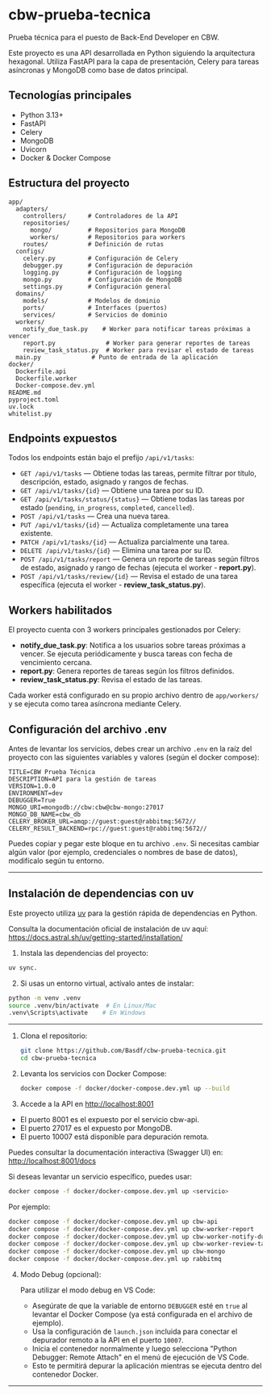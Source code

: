 
# cbw-prueba-tecnica

Prueba técnica para el puesto de Back-End Developer en CBW.

Este proyecto es una API desarrollada en Python siguiendo la arquitectura hexagonal. Utiliza FastAPI para la capa de presentación, Celery para tareas asíncronas y MongoDB como base de datos principal.

## Tecnologías principales

- Python 3.13+
- FastAPI
- Celery
- MongoDB
- Uvicorn
- Docker & Docker Compose


## Estructura del proyecto

```
app/
  adapters/
    controllers/      # Controladores de la API
    repositories/
      mongo/          # Repositorios para MongoDB
      workers/        # Repositorios para workers
    routes/           # Definición de rutas
  configs/
    celery.py         # Configuración de Celery
    debugger.py       # Configuración de depuración
    logging.py        # Configuración de logging
    mongo.py          # Configuración de MongoDB
    settings.py       # Configuración general
  domains/
    models/           # Modelos de dominio
    ports/            # Interfaces (puertos)
    services/         # Servicios de dominio
  workers/
    notify_due_task.py    # Worker para notificar tareas próximas a vencer
    report.py              # Worker para generar reportes de tareas
    review_task_status.py  # Worker para revisar el estado de tareas
  main.py              # Punto de entrada de la aplicación
docker/
  Dockerfile.api
  Dockerfile.worker
  Docker-compose.dev.yml
README.md
pyproject.toml
uv.lock
whitelist.py
```


## Endpoints expuestos

Todos los endpoints están bajo el prefijo `/api/v1/tasks`:

- `GET /api/v1/tasks` — Obtiene todas las tareas, permite filtrar por título, descripción, estado, asignado y rangos de fechas.
- `GET /api/v1/tasks/{id}` — Obtiene una tarea por su ID.
- `GET /api/v1/tasks/status/{status}` — Obtiene todas las tareas por estado (`pending`, `in_progress`, `completed`, `cancelled`).
- `POST /api/v1/tasks` — Crea una nueva tarea.
- `PUT /api/v1/tasks/{id}` — Actualiza completamente una tarea existente.
- `PATCH /api/v1/tasks/{id}` — Actualiza parcialmente una tarea.
- `DELETE /api/v1/tasks/{id}` — Elimina una tarea por su ID.
- `POST /api/v1/tasks/report` — Genera un reporte de tareas según filtros de estado, asignado y rango de fechas (ejecuta el worker - **report.py**).
- `POST /api/v1/tasks/review/{id}` — Revisa el estado de una tarea específica (ejecuta el worker - **review_task_status.py**).

## Workers habilitados

El proyecto cuenta con 3 workers principales gestionados por Celery:

- **notify_due_task.py**: Notifica a los usuarios sobre tareas próximas a vencer. Se ejecuta periódicamente y busca tareas con fecha de vencimiento cercana.
- **report.py**: Genera reportes de tareas según los filtros definidos.
- **review_task_status.py**: Revisa el estado de las tareas.

Cada worker está configurado en su propio archivo dentro de `app/workers/` y se ejecuta como tarea asíncrona mediante Celery.


## Configuración del archivo .env

Antes de levantar los servicios, debes crear un archivo `.env` en la raíz del proyecto con las siguientes variables y valores (según el docker compose):

```env
TITLE=CBW Prueba Técnica
DESCRIPTION=API para la gestión de tareas
VERSION=1.0.0
ENVIRONMENT=dev
DEBUGGER=True
MONGO_URI=mongodb://cbw:cbw@cbw-mongo:27017
MONGO_DB_NAME=cbw_db
CELERY_BROKER_URL=amqp://guest:guest@rabbitmq:5672//
CELERY_RESULT_BACKEND=rpc://guest:guest@rabbitmq:5672//
```

Puedes copiar y pegar este bloque en tu archivo `.env`. Si necesitas cambiar algún valor (por ejemplo, credenciales o nombres de base de datos), modifícalo según tu entorno.

---



## Instalación de dependencias con uv

Este proyecto utiliza [uv](https://github.com/astral-sh/uv) para la gestión rápida de dependencias en Python.

Consulta la documentación oficial de instalación de uv aquí: https://docs.astral.sh/uv/getting-started/installation/

1. Instala las dependencias del proyecto:
  ```sh
  uv sync.
  ```

2. Si usas un entorno virtual, actívalo antes de instalar:
  ```sh
  python -m venv .venv
  source .venv/bin/activate  # En Linux/Mac
  .venv\Scripts\activate    # En Windows
  ```

---

1. Clona el repositorio:
   ```sh
   git clone https://github.com/Basdf/cbw-prueba-tecnica.git
   cd cbw-prueba-tecnica
   ```

2. Levanta los servicios con Docker Compose:
   ```sh
   docker compose -f docker/docker-compose.dev.yml up --build
   ```


3. Accede a la API en [http://localhost:8001](http://localhost:8001)

  - El puerto 8001 es el expuesto por el servicio cbw-api.
  - El puerto 27017 es el expuesto por MongoDB.
  - El puerto 10007 está disponible para depuración remota.

  Puedes consultar la documentación interactiva (Swagger UI) en:
  [http://localhost:8001/docs](http://localhost:8001/docs)

   Si deseas levantar un servicio específico, puedes usar:
   ```sh
   docker compose -f docker/docker-compose.dev.yml up <servicio>
   ```
   Por ejemplo:
   ```sh
   docker compose -f docker/docker-compose.dev.yml up cbw-api
   docker compose -f docker/docker-compose.dev.yml up cbw-worker-report
   docker compose -f docker/docker-compose.dev.yml up cbw-worker-notify-due-tasks
   docker compose -f docker/docker-compose.dev.yml up cbw-worker-review-task-status
   docker compose -f docker/docker-compose.dev.yml up cbw-mongo
   docker compose -f docker/docker-compose.dev.yml up rabbitmq
   ```

4. Modo Debug (opcional):

   Para utilizar el modo debug en VS Code:
   - Asegúrate de que la variable de entorno `DEBUGGER` esté en `true` al levantar el Docker Compose (ya está configurada en el archivo de ejemplo).
   - Usa la configuración de `launch.json` incluida para conectar el depurador remoto a la API en el puerto `10007`.
   - Inicia el contenedor normalmente y luego selecciona "Python Debugger: Remote Attach" en el menú de ejecución de VS Code.
   - Esto te permitirá depurar la aplicación mientras se ejecuta dentro del contenedor Docker.

---
